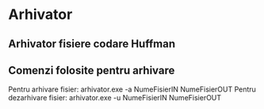 # Arhivator
Arhivator fisiere codare Huffman
---
## Comenzi folosite pentru arhivare
Pentru arhivare fisier:
arhivator.exe -a NumeFisierIN NumeFisierOUT
Pentru dezarhivare fisier:
arhivator.exe -u NumeFisierIN NumeFisierOUT

